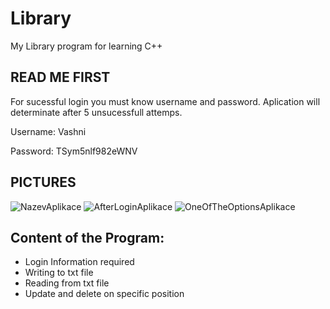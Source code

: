 # Library
My Library program for learning C++

## READ ME FIRST
For sucessful login you must know username and password. 
Aplication will determinate after 5 unsucessfull attemps.

Username: Vashni 

Password: TSym5nlf982eWNV

## PICTURES
![NazevAplikace](https://user-images.githubusercontent.com/42646031/201528119-3a9823a1-4da1-4c6a-97ce-aea3fb5868a9.png)
![AfterLoginAplikace](https://user-images.githubusercontent.com/42646031/201528122-0add8b7f-e0ef-4a9e-94b2-6ea371be807c.png)
![OneOfTheOptionsAplikace](https://user-images.githubusercontent.com/42646031/201528123-5f7996d5-6c0f-4c2e-996f-26cab761e1a1.png)

## Content of the Program:
- Login Information required
- Writing to txt file
- Reading from txt file
- Update and delete on specific position
